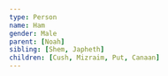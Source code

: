 ```yaml
---
type: Person
name: Ham
gender: Male
parent: [Noah]
sibling: [Shem, Japheth]
children: [Cush, Mizraim, Put, Canaan]
---
```

